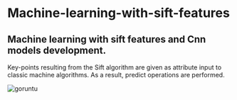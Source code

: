 # Machine-learning-with-sift-features
## Machine learning with sift features and Cnn models development.

Key-points resulting from the Sift algorithm are given as attribute input to classic machine algorithms. As a result, predict operations are performed.

![goruntu](https://user-images.githubusercontent.com/60323250/110012249-67023700-7d31-11eb-9a27-0b53bc4ff4f9.png)


